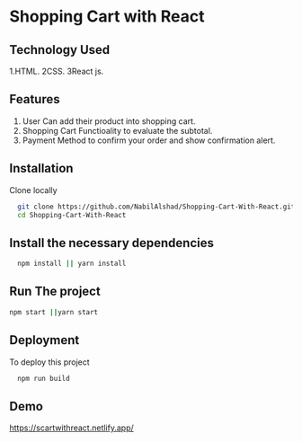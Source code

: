 
# Shopping Cart with React




## Technology Used

1.HTML.
2CSS.
3React js.

## Features 

1. User Can add their product into shopping cart.
2. Shopping Cart Functioality to evaluate the subtotal.
2. Payment Method to confirm your order and show confirmation alert.



## Installation

Clone locally 

```bash
  git clone https://github.com/NabilAlshad/Shopping-Cart-With-React.git
  cd Shopping-Cart-With-React
```
##  Install the necessary dependencies
```bash
  npm install || yarn install
```
## Run The project

 ```bash
 npm start ||yarn start
 ```
## Deployment

To deploy this project 

```bash
  npm run build
```


## Demo

https://scartwithreact.netlify.app/

## 



